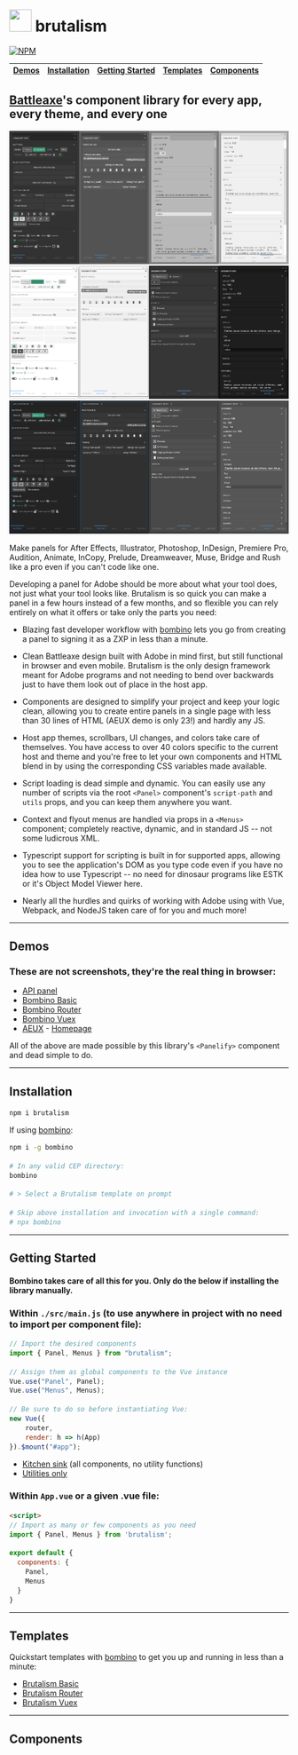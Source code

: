# <a href="https://www.battleaxe.co/"><img src="https://avatars2.githubusercontent.com/u/60149336?s=200&v=4" width="40" height="40"/></a> brutalism

[![NPM](https://nodei.co/npm/brutalism.png)](https://nodei.co/npm/brutalism/)

| [Demos](#demos) | [Installation](#installation) | [Getting Started](#getting-started) | [Templates](#templates) | [Components](#features) |
| ----------------------------- | :---------------------------: | :---------------------------------: | :---------------------: | :---------------------: |
 
## [Battleaxe](https://www.battleaxe.co/)'s component library for every app, every theme, and every one

![](./assets/ILSTsample.png)
![](./assets/FLPRsample.png)
![](./assets/AEFTsample.png)

Make panels for After Effects, Illustrator, Photoshop, InDesign, Premiere Pro, Audition, Animate, InCopy, Prelude, Dreamweaver, Muse, Bridge and Rush like a pro even if you can't code like one.

Developing a panel for Adobe should be more about what your tool does, not just what your tool looks like. Brutalism is so quick you can make a panel in a few hours instead of a few months, and so flexible you can rely entirely on what it offers or take only the parts you need:

-   Blazing fast developer workflow with [bombino](https://github.com/Inventsable/bombino) lets you go from creating a panel to signing it as a ZXP in less than a minute.
-   Clean Battleaxe design built with Adobe in mind first, but still functional in browser and even mobile. Brutalism is the only design framework meant for Adobe programs and not needing to bend over backwards just to have them look out of place in the host app.
-   Components are designed to simplify your project and keep your logic clean, allowing you to create entire panels in a single page with less than 30 lines of HTML (AEUX demo is only 23!) and hardly any JS.
-   Host app themes, scrollbars, UI changes, and colors take care of themselves. You have access to over 40 colors specific to the current host and theme and you're free to let your own components and HTML blend in by using the corresponding CSS variables made available.
-   Script loading is dead simple and dynamic. You can easily use any number of scripts via the root `<Panel>` component's `script-path` and `utils` props, and you can keep them anywhere you want.
-   Context and flyout menus are handled via props in a `<Menus>` component; completely reactive, dynamic, and in standard JS -- not some ludicrous XML.
-   Typescript support for scripting is built in for supported apps, allowing you to see the application's DOM as you type code even if you have no idea how to use Typescript -- no need for dinosaur programs like ESTK or it's Object Model Viewer here.

-   Nearly all the hurdles and quirks of working with Adobe using with Vue, Webpack, and NodeJS taken care of for you and much more!

---

## Demos

### These are not screenshots, they're the real thing in browser:

- [API panel](https://brutalism.netlify.app/#/)
- [Bombino Basic](https://brutalism.netlify.app/#/basic)
- [Bombino Router](https://brutalism.netlify.app/#/router)
- [Bombino Vuex](https://brutalism.netlify.app/#/vuex)
- [AEUX](https://hungry-goldstine-0c6a71.netlify.com/#/) - [Homepage](https://aeux.io)

All of the above are made possible by this library's `<Panelify>` component and dead simple to do.

---

## Installation

```bash
npm i brutalism
```

If using [bombino](https://github.com/Inventsable/bombino):

```bash
npm i -g bombino

# In any valid CEP directory:
bombino

# > Select a Brutalism template on prompt

# Skip above installation and invocation with a single command:
# npx bombino
```

---

## Getting Started

#### Bombino takes care of all this for you. Only do the below if installing the library manually.

### Within `./src/main.js` (to use anywhere in project with no need to import per component file):

```js
// Import the desired components
import { Panel, Menus } from "brutalism";

// Assign them as global components to the Vue instance
Vue.use("Panel", Panel);
Vue.use("Menus", Menus);

// Be sure to do so before instantiating Vue:
new Vue({
	router,
	render: h => h(App)
}).$mount("#app");
```

-   [Kitchen sink](./examples/KitchenSink.js) (all components, no utility functions)
-   [Utilities only](./examples/Utilities.js)

### Within `App.vue` or a given .vue file:

```html
<script>
// Import as many or few components as you need
import { Panel, Menus } from 'brutalism';

export default {
  components: {
    Panel,
    Menus
  }
}
```

---

## Templates

Quickstart templates with [bombino](https://github.com/Inventsable/bombino) to get you up and running in less than a minute:

- [Brutalism Basic](https://github.com/battleaxedotco/bombino-brutalism-basic)
- [Brutalism Router](https://github.com/battleaxedotco/bombino-brutalism-router)
- [Brutalism Vuex](https://github.com/battleaxedotco/bombino-brutalism-router)

---

## Components